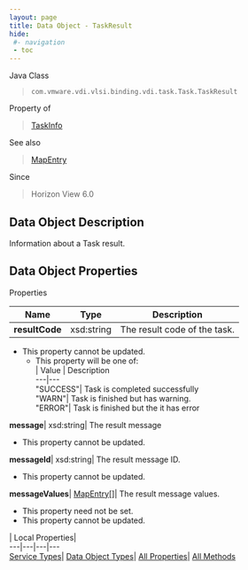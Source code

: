 ```yaml
---
layout: page
title: Data Object - TaskResult
hide:
 #- navigation
 - toc
---
```






Java Class  
> `com.vmware.vdi.vlsi.binding.vdi.task.Task.TaskResult`

Property of  
> [TaskInfo](vdi.task.Task.TaskInfo.md#field_detail)

See also  
> [MapEntry](vdi.util.MapEntry.md)

Since  
> Horizon View 6.0


## Data Object Description 

Information about a Task result. 

## Data Object Properties

Properties

Name |  Type |  Description   
---|---|---  
**resultCode**|  xsd:string|  The result code of the task.   


* This property cannot be updated.
  * This property will be one of:  
|  Value |  Description   
---|---  
"SUCCESS"| Task is completed successfully  
"WARN"| Task is finished but has warning.  
"ERROR"| Task is finished but the it has error  

  
**message**|  xsd:string|  The result message   


* This property cannot be updated.

  
**messageId**|  xsd:string|  The result message ID.   


* This property cannot be updated.

  
**messageValues**| [MapEntry[]](vdi.util.MapEntry.md)|  The result message values.   


* This property need not be set.
* This property cannot be updated.

  
  
  
 | Local Properties|   
---|---|---|---  
[Service Types](index-mo_types.md)| [Data Object Types](index-do_types.md)| [All Properties](index-properties.md)| [All Methods](index-methods.md)  
  
  
